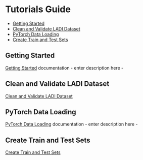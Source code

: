 # Tutorials Guide
- [Getting Started](#getting_started)
- [Clean and Validate LADI Dataset](#clean_and_validate_ladi_dataset)
- [PyTorch Data Loading](#pytorch_data_loading)
- [Create Train and Test Sets](#create_train_and_test_sets)
 
## Getting Started
[Getting Started](https://github.com/NaeRong/DS440_Capstone/blob/master/Tutorials/Getting%20Started.md) documentation - enter description here -

## Clean and Validate LADI Dataset
[Clean and Validate LADI Dataset](https://github.com/NaeRong/DS440_Capstone/blob/master/Tutorials/Clean%20and%20Validate%20LADI%20Dataset.md)

## PyTorch Data Loading
[PyTorch Data Loading](https://github.com/NaeRong/DS440_Capstone/blob/master/Tutorials/Pytorch%20Data%20Load.md) documentation - enter description here -

## Create Train and Test Sets
[Create Train and Test Sets](https://github.com/NaeRong/DS440_Capstone/blob/master/Tutorials/Create%20Train%20and%20Test%20Sets.md)
